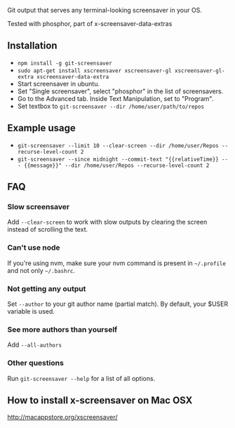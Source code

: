 Git output that serves any terminal-looking screensaver in your OS.

Tested with phosphor, part of x-screensaver-data-extras

## Installation
* `npm install -g git-screensaver`
* `sudo apt-get install xscreensaver xscreensaver-gl xscreensaver-gl-extra xscreensaver-data-extra`
* Start screensaver in ubuntu.
* Set "Single screensaver", select "phosphor" in the list of screensavers.
* Go to the Advanced tab. Inside Text Manipulation, set to "Program".
* Set textbox to `git-screensaver --dir /home/user/path/to/repos`

## Example usage
* `git-screensaver --limit 10 --clear-screen --dir /home/user/Repos --recurse-level-count 2`
* `git-screensaver --since midnight --commit-text "{{relativeTime}} --- {{message}}" --dir /home/user/Repos --recurse-level-count 2`

## FAQ
### Slow screensaver
Add `--clear-screen` to work with slow outputs by clearing the screen instead of scrolling the text.

### Can't use node
If you're using nvm, make sure your nvm command is present in `~/.profile` and not only `~/.bashrc`.

### Not getting any output
Set `--author` to your git author name (partial match). By default, your $USER variable is used.

### See more authors than yourself
Add `--all-authors`

### Other questions
Run `git-screensaver --help` for a list of all options.

## How to install x-screensaver on Mac OSX
http://macappstore.org/xscreensaver/